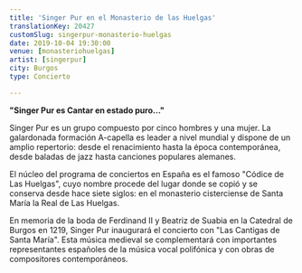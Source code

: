 ```yaml
---
title: 'Singer Pur en el Monasterio de las Huelgas'
translationKey: 20427
customSlug: singerpur-monasterio-huelgas
date: 2019-10-04 19:30:00
venue: [monasteriohuelgas]
artist: [singerpur]
city: Burgos
type: Concierto

---
```

<strong>"Singer Pur es Cantar en estado puro..." </strong>

Singer Pur es un grupo compuesto por cinco hombres y una mujer. La galardonada formación A-capella es leader a nivel mundial y dispone de un amplio repertorio: desde el renacimiento hasta la época contemporánea, desde baladas de jazz hasta canciones populares alemanes.

El núcleo del programa de conciertos en España es el famoso "Códice de Las Huelgas", cuyo nombre procede del lugar donde se copió y se conserva desde hace siete siglos: en el monasterio cisterciense de Santa María la Real de Las Huelgas.

En memoria de la boda de Ferdinand II y Beatriz de Suabia en la Catedral de Burgos en 1219, Singer Pur inaugurará el concierto con "Las Cantigas de Santa María". Esta música medieval se complementará con importantes representantes españoles de la música vocal polifónica y con obras de compositores contemporáneos.
